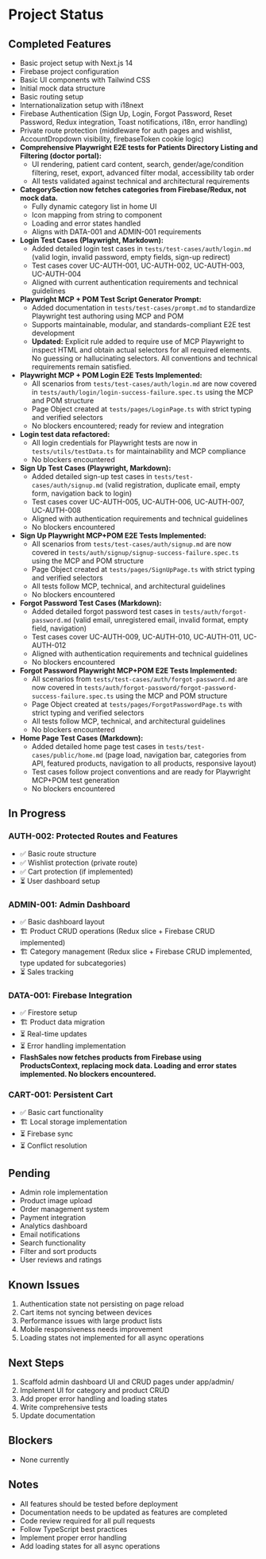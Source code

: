 # Project Status

## Completed Features

- Basic project setup with Next.js 14
- Firebase project configuration
- Basic UI components with Tailwind CSS
- Initial mock data structure
- Basic routing setup
- Internationalization setup with i18next
- Firebase Authentication (Sign Up, Login, Forgot Password, Reset Password, Redux integration, Toast notifications, i18n, error handling)
- Private route protection (middleware for auth pages and wishlist, AccountDropdown visibility, firebaseToken cookie logic)
- **Comprehensive Playwright E2E tests for Patients Directory Listing and Filtering (doctor portal):**
  - UI rendering, patient card content, search, gender/age/condition filtering, reset, export, advanced filter modal, accessibility tab order
  - All tests validated against technical and architectural requirements
- **CategorySection now fetches categories from Firebase/Redux, not mock data.**
  - Fully dynamic category list in home UI
  - Icon mapping from string to component
  - Loading and error states handled
  - Aligns with DATA-001 and ADMIN-001 requirements
- **Login Test Cases (Playwright, Markdown):**
  - Added detailed login test cases in `tests/test-cases/auth/login.md` (valid login, invalid password, empty fields, sign-up redirect)
  - Test cases cover UC-AUTH-001, UC-AUTH-002, UC-AUTH-003, UC-AUTH-004
  - Aligned with current authentication requirements and technical guidelines
- **Playwright MCP + POM Test Script Generator Prompt:**
  - Added documentation in `tests/test-cases/prompt.md` to standardize Playwright test authoring using MCP and POM
  - Supports maintainable, modular, and standards-compliant E2E test development
  - **Updated:** Explicit rule added to require use of MCP Playwright to inspect HTML and obtain actual selectors for all required elements. No guessing or hallucinating selectors. All conventions and technical requirements remain satisfied.
- **Playwright MCP + POM Login E2E Tests Implemented:**
  - All scenarios from `tests/test-cases/auth/login.md` are now covered in `tests/auth/login/login-success-failure.spec.ts` using the MCP and POM structure
  - Page Object created at `tests/pages/LoginPage.ts` with strict typing and verified selectors
  - No blockers encountered; ready for review and integration
- **Login test data refactored:**
  - All login credentials for Playwright tests are now in `tests/utils/testData.ts` for maintainability and MCP compliance
  - No blockers encountered
- **Sign Up Test Cases (Playwright, Markdown):**
  - Added detailed sign-up test cases in `tests/test-cases/auth/signup.md` (valid registration, duplicate email, empty form, navigation back to login)
  - Test cases cover UC-AUTH-005, UC-AUTH-006, UC-AUTH-007, UC-AUTH-008
  - Aligned with authentication requirements and technical guidelines
  - No blockers encountered
- **Sign Up Playwright MCP+POM E2E Tests Implemented:**
  - All scenarios from `tests/test-cases/auth/signup.md` are now covered in `tests/auth/signup/signup-success-failure.spec.ts` using the MCP and POM structure
  - Page Object created at `tests/pages/SignUpPage.ts` with strict typing and verified selectors
  - All tests follow MCP, technical, and architectural guidelines
  - No blockers encountered
- **Forgot Password Test Cases (Markdown):**
  - Added detailed forgot password test cases in `tests/auth/forgot-password.md` (valid email, unregistered email, invalid format, empty field, navigation)
  - Test cases cover UC-AUTH-009, UC-AUTH-010, UC-AUTH-011, UC-AUTH-012
  - Aligned with authentication requirements and technical guidelines
  - No blockers encountered
- **Forgot Password Playwright MCP+POM E2E Tests Implemented:**
  - All scenarios from `tests/test-cases/auth/forgot-password.md` are now covered in `tests/auth/forgot-password/forgot-password-success-failure.spec.ts` using the MCP and POM structure
  - Page Object created at `tests/pages/ForgotPasswordPage.ts` with strict typing and verified selectors
  - All tests follow MCP, technical, and architectural guidelines
  - No blockers encountered
- **Home Page Test Cases (Markdown):**
  - Added detailed home page test cases in `tests/test-cases/public/home.md` (page load, navigation bar, categories from API, featured products, navigation to all products, responsive layout)
  - Test cases follow project conventions and are ready for Playwright MCP+POM test generation
  - No blockers encountered

## In Progress

### AUTH-002: Protected Routes and Features

- ✅ Basic route structure
- ✅ Wishlist protection (private route)
- ✅ Cart protection (if implemented)
- ⏳ User dashboard setup

### ADMIN-001: Admin Dashboard

- ✅ Basic dashboard layout
- 🏗️ Product CRUD operations (Redux slice + Firebase CRUD implemented)
- 🏗️ Category management (Redux slice + Firebase CRUD implemented, type updated for subcategories)
- ⏳ Sales tracking

### DATA-001: Firebase Integration

- ✅ Firestore setup
- 🏗️ Product data migration
- ⏳ Real-time updates
- ⏳ Error handling implementation
- **FlashSales now fetches products from Firebase using ProductsContext, replacing mock data. Loading and error states implemented. No blockers encountered.**

### CART-001: Persistent Cart

- ✅ Basic cart functionality
- 🏗️ Local storage implementation
- ⏳ Firebase sync
- ⏳ Conflict resolution

## Pending

- Admin role implementation
- Product image upload
- Order management system
- Payment integration
- Analytics dashboard
- Email notifications
- Search functionality
- Filter and sort products
- User reviews and ratings

## Known Issues

1. Authentication state not persisting on page reload
2. Cart items not syncing between devices
3. Performance issues with large product lists
4. Mobile responsiveness needs improvement
5. Loading states not implemented for all async operations

## Next Steps

1. Scaffold admin dashboard UI and CRUD pages under app/admin/
2. Implement UI for category and product CRUD
3. Add proper error handling and loading states
4. Write comprehensive tests
5. Update documentation

## Blockers

- None currently

## Notes

- All features should be tested before deployment
- Documentation needs to be updated as features are completed
- Code review required for all pull requests
- Follow TypeScript best practices
- Implement proper error handling
- Add loading states for all async operations
